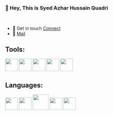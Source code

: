 ### 🤖 Hey, This is Syed Azhar Hussain Quadri 
</a>

<br />



- 📇 Get in touch [Connect](https://www.linkedin.com/in/syed-azhar-hussain-quadri-492512173)
- 📧 [Mail](mailto:azharhussain7a@gmail.com?subject=[GitHub]%20Source%20Han%20Sans)




**Tools:**  
-----------------------------------------------------------------

<code><img height="40" src="https://i.ibb.co/tmWfdJ1/1200px-Android-Studio-icon-svg.png"></code>
<code><img height="40" src="https://i.ibb.co/zPHVQJn/arduino-1-logo.png"></code>
<code><img height="40" src="https://i.ibb.co/D9MSWjz/Matlab-Logo.png"></code>
<code><img height="40" src="https://i.ibb.co/Jv5pMF3/1200px-Visual-Studio-Code-1-35-icon-svg.png"></code>
<code><img height="40" src="https://i.ibb.co/NKpTZ97/Code-Vision-AVR.png"></code>

**Languages:**  
-----------------------------------------------------------------

<code><img height="40" src="https://i.ibb.co/D4x3X3P/101-1010012-c-programming-icon-c-programming-language-logo.png"></code>
<code><img height="40" src="https://i.ibb.co/0BYMFQ5/1200px-ISO-C-Logo-svg.png"></code>
<code><img height="50" src="https://i.ibb.co/L6M6rWH/1200px-Java-programming-language-logo-svg.png"></code>
<code><img height="40" src="https://i.ibb.co/CPDDRmh/1200px-Python-logo-notext-svg.png"></code>
<code><img height="40" src="https://i.ibb.co/rxfKP6n/fi0fu2k24eo31.png"></code>

